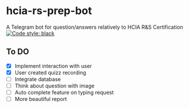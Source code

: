 # hcia-rs-prep-bot
A Telegram bot for question/answers relatively to HCIA R&amp;S Certification
[![Code style: black](https://img.shields.io/badge/code%20style-black-000000.svg)](https://github.com/psf/black)
## To DO

- [x] Implement interaction with user
- [x] User created quizz recording 
- [ ] Integrate database
- [ ] Think about question with image
- [ ] Auto complete feature on typing request
- [ ] More beautiful report

